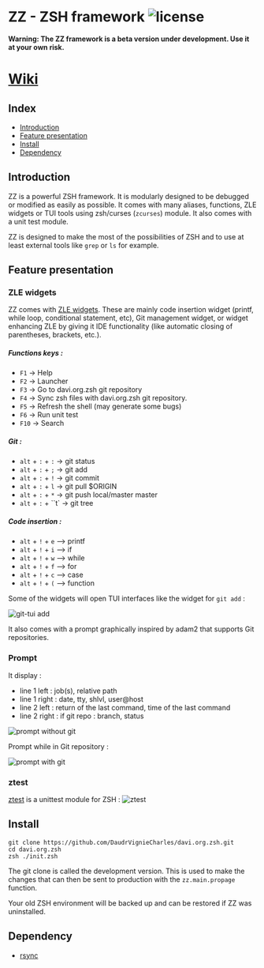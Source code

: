 # ZZ - ZSH framework ![license](https://img.shields.io/badge/license-GPLv3-green.svg?style=flat)

**Warning: The ZZ framework is a beta version under development. Use it at your own risk.**

# [Wiki](https://github.com/Daudre-Vignier-Charles/davi.org.zsh/wiki/home)


## Index

- [Introduction](#introduction)
- [Feature presentation](#feature-presentation)
- [Install](#install)
- [Dependency](#dependency)

## Introduction

ZZ is a powerful ZSH framework. It is modularly designed to be debugged or modified as easily as possible.
It comes with many aliases, functions, ZLE widgets or TUI tools using zsh/curses (`zcurses`) module. It also comes with a unit test module.

ZZ is designed to make the most of the possibilities of ZSH and to use at least external tools like `grep` or `ls` for example.

## Feature presentation

### ZLE widgets
ZZ comes with [ZLE widgets](). These are mainly code insertion widget (printf, while loop, conditional statement, etc), Git management widget, or widget enhancing ZLE by giving it IDE functionality (like automatic closing of parentheses, brackets, etc.).

##### Functions keys :
- `F1`  ->  Help
- `F2`  ->  Launcher
- `F3`  ->  Go to davi.org.zsh git repository
- `F4`  ->  Sync zsh files with davi.org.zsh git repository.
- `F5`  ->  Refresh the shell (may generate some bugs)
- `F6`  ->  Run unit test
- `F10` ->  Search

##### Git :
- `alt` + `:` + `:` -> git status
- `alt` + `:` + `;` -> git add
- `alt` + `:` + `!` -> git commit
- `alt` + `:` + `l` -> git pull $ORIGIN
- `alt` + `:` + `*` -> git push local/master master
- `alt` + `:` + ``t` -> git tree

##### Code insertion :
- `alt` + `!` + `e` --> printf
- `alt` + `!` + `i` --> if
- `alt` + `!` + `w` --> while
- `alt` + `!` + `f` --> for
- `alt` + `!` + `c` --> case
- `alt` + `!` + `(` --> function

Some of the widgets will open TUI interfaces like the widget for `git add` :

![git-tui add](https://user-images.githubusercontent.com/17654421/39536905-44cf576a-4e38-11e8-8949-b4a3706b2a6f.png)

It also comes with a prompt graphically inspired by adam2 that supports Git repositories.

### Prompt

It display :
- line 1 left   : job(s), relative path
- line 1 right  : date, tty, shlvl, user@host
- line 2 left   : return of the last command, time of the last command
- line 2 right  : if git repo : branch, status

![prompt without git](https://user-images.githubusercontent.com/17654421/39536898-42102928-4e38-11e8-9647-b18731123b81.png)

Prompt while in Git repository :

![prompt with git](https://user-images.githubusercontent.com/17654421/39536902-439700b4-4e38-11e8-955f-ee65fa64c97b.png)

### ztest

[ztest]() is a unittest module for ZSH :
![ztest](https://user-images.githubusercontent.com/17654421/39536893-3e1fd930-4e38-11e8-8cf5-d0224b6347cb.png)

## Install

```
git clone https://github.com/DaudrVignieCharles/davi.org.zsh.git
cd davi.org.zsh
zsh ./init.zsh
```
The git clone is called the development version. This is used to make the changes that can then be sent to production with the `zz.main.propage` function.

Your old ZSH environment will be backed up and can be restored if ZZ was uninstalled.

## Dependency

- [rsync](https://rsync.samba.org)
